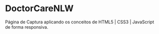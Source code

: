 # DoctorCareNLW
Página de Captura aplicando os conceitos de HTML5 | CSS3 | JavaScript de forma responsiva. 
